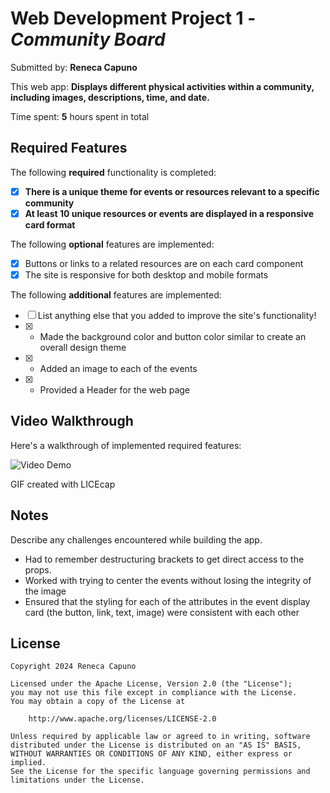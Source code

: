 # Web Development Project 1 - *Community Board*

Submitted by: **Reneca Capuno**

This web app: **Displays different physical activities within a community, including images, descriptions, time, and date.**

Time spent: **5** hours spent in total

## Required Features

The following **required** functionality is completed:

- [x] **There is a unique theme for events or resources relevant to a specific community**
- [x] **At least 10 unique resources or events are displayed in a responsive card format**

The following **optional** features are implemented:

- [x] Buttons or links to a related resources are on each card component
- [x] The site is responsive for both desktop and mobile formats

The following **additional** features are implemented:

* [ ] List anything else that you added to improve the site's functionality!
* [x] - Made the background color and button color similar to create an overall design theme
* [x] - Added an image to each of the events
* [x] - Provided a Header for the web page   

## Video Walkthrough

Here's a walkthrough of implemented required features:

<img src='https://i.imgur.com/B4ZMtKa.gif' title='Video Demo' width='' alt='Video Demo' />

<!-- Replace this with whatever GIF tool you used! -->
GIF created with LICEcap 
<!-- Recommended tools:
[Kap](https://getkap.co/) for macOS
[ScreenToGif](https://www.screentogif.com/) for Windows
[peek](https://github.com/phw/peek) for Linux. -->

## Notes

Describe any challenges encountered while building the app.
- Had to remember destructuring brackets to get direct access to the props.
- Worked with trying to center the events without losing the integrity of the image
- Ensured that the styling for each of the attributes in the event display card (the button, link, text, image) were consistent with each other
## License

    Copyright 2024 Reneca Capuno

    Licensed under the Apache License, Version 2.0 (the "License");
    you may not use this file except in compliance with the License.
    You may obtain a copy of the License at

        http://www.apache.org/licenses/LICENSE-2.0

    Unless required by applicable law or agreed to in writing, software
    distributed under the License is distributed on an "AS IS" BASIS,
    WITHOUT WARRANTIES OR CONDITIONS OF ANY KIND, either express or implied.
    See the License for the specific language governing permissions and
    limitations under the License.
